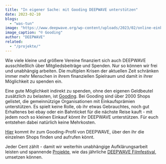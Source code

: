 ```yaml
---
title: "In eigener Sache: mit Gooding DEEPWAVE unterstützen"
date: 2023-02-10
blogs: 
  - "was-tun"
image: "https://www.deepwave.org/wp-content/uploads/2023/02/online-einkaufen-verein-unterstuetzen-mittel.png"
image_caption: "© Gooding"
author: "DEEPWAVE"
related: 
  - "/projekte/"
---
```


Wie viele kleine und größere Vereine finanziert sich auch DEEPWAVE ausschließlich über Mitgliedsbeiträge und Spenden. Nur so können wir frei und unabhängig arbeiten. Die multiplen Krisen der aktuellen Zeit schränken immer mehr Menschen in ihrem finanziellen Spielraum und damit in ihrer Möglichkeit zu spenden ein. 

Eine gute Möglichkeit indirekt zu spenden, ohne den eigenen Geldbeutel zusätzlich zu belasten, ist [Gooding](https://www.gooding.de/). Bei Gooding sind über 2000 Shops gelistet, die gemeinnützige Organisationen mit Einkaufsprämien unterstützen. Es spielt keine Rolle, ob ihr etwas Gebrauchtes, noch gut Erhaltenes bei ebay oder ein Bahnticket für die nächste Reise kauft - mit jedem noch so kleinen Einkauf könnt ihr DEEPWAVE unterstützen. Für euch entstehen dabei natürlich keine Mehrkosten.

[Hier](https://www.gooding.de/deepwave-e-v-521) kommt ihr zum Gooding-Profil von DEEPWAVE, über den ihr die einzelnen Shops finden und aufrufen könnt.

Jeder Cent zählt - damit wir weiterhin unabhängige Aufklärungsarbeit leisten und spannende [Projekte](https://www.deepwave.org/projekte/), wie das jährliche [DEEPWAVE Filmfestival](https://www.deepwave.org/projekte/deepwave-filmfestival/), umsetzen können.
